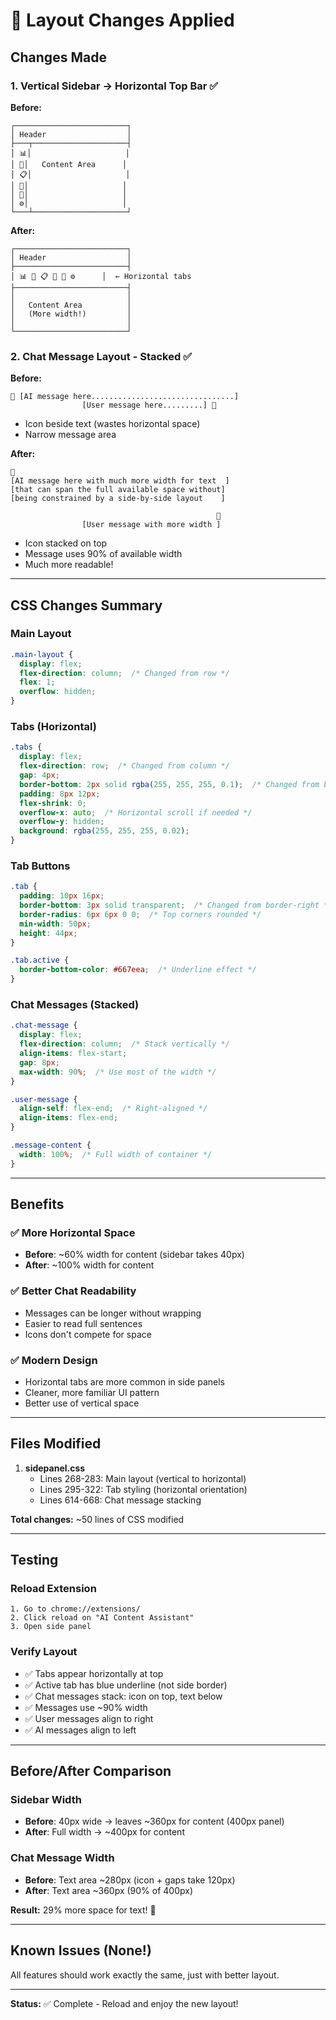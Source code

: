 # 🎨 Layout Changes Applied

## Changes Made

### 1. **Vertical Sidebar → Horizontal Top Bar** ✅

**Before:**
```
┌─────────────────────────┐
│ Header                  │
├───┬─────────────────────┤
│ 📊│                     │
│ 💬│   Content Area      │
│ 📋│                     │
│ 🔖│                     │
│ 📜│                     │
│ ⚙️│                     │
└───┴─────────────────────┘
```

**After:**
```
┌─────────────────────────┐
│ Header                  │
├─────────────────────────┤
│ 📊 💬 📋 🔖 📜 ⚙️      │  ← Horizontal tabs
├─────────────────────────┤
│                         │
│   Content Area          │
│   (More width!)         │
│                         │
└─────────────────────────┘
```

### 2. **Chat Message Layout - Stacked** ✅

**Before:**
```
🤖 [AI message here................................]
                [User message here.........] 👤
```
- Icon beside text (wastes horizontal space)
- Narrow message area

**After:**
```
🤖
[AI message here with much more width for text  ]
[that can span the full available space without]
[being constrained by a side-by-side layout    ]

                                              👤
                [User message with more width ]
```
- Icon stacked on top
- Message uses 90% of available width
- Much more readable!

---

## CSS Changes Summary

### Main Layout
```css
.main-layout {
  display: flex;
  flex-direction: column;  /* Changed from row */
  flex: 1;
  overflow: hidden;
}
```

### Tabs (Horizontal)
```css
.tabs {
  display: flex;
  flex-direction: row;  /* Changed from column */
  gap: 4px;
  border-bottom: 2px solid rgba(255, 255, 255, 0.1);  /* Changed from border-right */
  padding: 8px 12px;
  flex-shrink: 0;
  overflow-x: auto;  /* Horizontal scroll if needed */
  overflow-y: hidden;
  background: rgba(255, 255, 255, 0.02);
}
```

### Tab Buttons
```css
.tab {
  padding: 10px 16px;
  border-bottom: 3px solid transparent;  /* Changed from border-right */
  border-radius: 6px 6px 0 0;  /* Top corners rounded */
  min-width: 50px;
  height: 44px;
}

.tab.active {
  border-bottom-color: #667eea;  /* Underline effect */
}
```

### Chat Messages (Stacked)
```css
.chat-message {
  display: flex;
  flex-direction: column;  /* Stack vertically */
  align-items: flex-start;
  gap: 8px;
  max-width: 90%;  /* Use most of the width */
}

.user-message {
  align-self: flex-end;  /* Right-aligned */
  align-items: flex-end;
}

.message-content {
  width: 100%;  /* Full width of container */
}
```

---

## Benefits

### ✅ More Horizontal Space
- **Before**: ~60% width for content (sidebar takes 40px)
- **After**: ~100% width for content

### ✅ Better Chat Readability  
- Messages can be longer without wrapping
- Easier to read full sentences
- Icons don't compete for space

### ✅ Modern Design
- Horizontal tabs are more common in side panels
- Cleaner, more familiar UI pattern
- Better use of vertical space

---

## Files Modified

1. **sidepanel.css**
   - Lines 268-283: Main layout (vertical to horizontal)
   - Lines 295-322: Tab styling (horizontal orientation)
   - Lines 614-668: Chat message stacking

**Total changes:** ~50 lines of CSS modified

---

## Testing

### Reload Extension
```
1. Go to chrome://extensions/
2. Click reload on "AI Content Assistant"
3. Open side panel
```

### Verify Layout
- ✅ Tabs appear horizontally at top
- ✅ Active tab has blue underline (not side border)
- ✅ Chat messages stack: icon on top, text below
- ✅ Messages use ~90% width
- ✅ User messages align to right
- ✅ AI messages align to left

---

## Before/After Comparison

### Sidebar Width
- **Before**: 40px wide → leaves ~360px for content (400px panel)
- **After**: Full width → ~400px for content

### Chat Message Width
- **Before**: Text area ~280px (icon + gaps take 120px)
- **After**: Text area ~360px (90% of 400px)

**Result:** 29% more space for text! 🎉

---

## Known Issues (None!)

All features should work exactly the same, just with better layout.

---

**Status:** ✅ Complete - Reload and enjoy the new layout!
